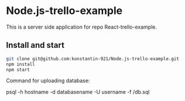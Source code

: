 Node.js-trello-example
================
This is a server side application for repo React-trello-example.

Install and start
----------
```sh
git clone git@github.com:konstantin-921/Node.js-trello-example.git
npm install
npm start
```

Command for uploading database:

psql -h hostname -d databasename -U username -f <path-to-file>/db.sql
